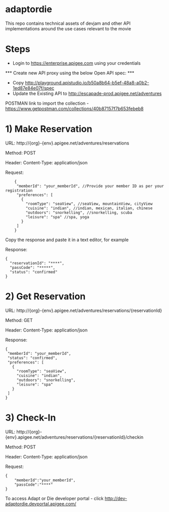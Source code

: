 # adaptordie
This repo contains technical assets of devjam and other API implementations around the use cases relevant to the movie 

# Steps

* Login to https://enterprise.apigee.com using your credentials

*** Create new API proxy using the below Open API spec: ***
  * Copy http://playground.apistudio.io/b50a8b64-b5ef-48a8-a0b2-1ed87e84e07f/spec
  * Update the Existing API to http://escapade-prod.apigee.net/adventures


POSTMAN link to import the collection - https://www.getpostman.com/collections/40b87157f7b653febeb8

# 1) Make Reservation
  
  URL: http://{org}-{env}.apigee.net/adventures/reservations
 
  Method: POST
 
  Header:
  Content-Type: application/json
  
  Request:
  
```
    {
     "memberId": "your_memberId", //Provide your member ID as per your registration
     "preferences": [
       {
         "roomType": "seaView", //seaView, mountainView, cityView
         "cuisine": "indian", //indian, mexican, italian, chinese
         "outdoors": "snorkelling", //snorkelling, scuba
         "leisure": "spa" //spa, yoga
       }
     ]
    }
```

Copy the response and paste it in a text editor, for example

 Response:

```
{
  "reservationId": "****",
  "passCode": "*****",
  "status": "confirmed"
}
```

# 2) Get Reservation

URL: http://{org}-{env}.apigee.net/adventures/reservations/{reservationId}
 
  Method: GET
 
  Header:
  Content-Type: application/json

Response:
 
 ```
 {
  "memberId": "your_memberId",
  "status": "confirmed",
  "preferences": [
    {
      "roomType": "seaView",
      "cuisine": "indian",
      "outdoors": "snorkelling",
      "leisure": "spa"
    }
  ]
}
```

# 3) Check-In

  URL: http://{org}-{env}.apigee.net/adventures/reservations/{reservationId}/checkin
 
  Method: POST
 
  Header:
  Content-Type: application/json
  
  Request:
  
```
{
	"memberId":"your_memberId",
	"passCode":"****"
}
```

To access Adapt or Die developer portal - click http://dev-adaptordie.devportal.apigee.com/
